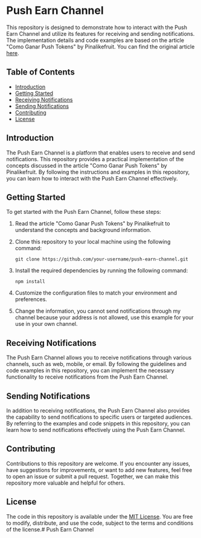 # Push Earn Channel

This repository is designed to demonstrate how to interact with the Push Earn Channel and utilize its features for receiving and sending notifications. The implementation details and code examples are based on the article "Como Ganar Push Tokens" by Pinalikefruit. You can find the original article [here](https://pinalikefruit.substack.com/p/como-ganar-push-tokens).

## Table of Contents

- [Introduction](#introduction)
- [Getting Started](#getting-started)
- [Receiving Notifications](#receiving-notifications)
- [Sending Notifications](#sending-notifications)
- [Contributing](#contributing)
- [License](#license)

## Introduction

The Push Earn Channel is a platform that enables users to receive and send notifications. This repository provides a practical implementation of the concepts discussed in the article "Como Ganar Push Tokens" by Pinalikefruit. By following the instructions and examples in this repository, you can learn how to interact with the Push Earn Channel effectively.

## Getting Started

To get started with the Push Earn Channel, follow these steps:

1. Read the article "Como Ganar Push Tokens" by Pinalikefruit to understand the concepts and background information.

2. Clone this repository to your local machine using the following command:

   ```
   git clone https://github.com/your-username/push-earn-channel.git
   ```

3. Install the required dependencies by running the following command:

   ```
   npm install
   ```

4. Customize the configuration files to match your environment and preferences.

5. Change the information, you cannot send notifications through my channel because your address is not allowed, use this example for your use in your own channel.

## Receiving Notifications

The Push Earn Channel allows you to receive notifications through various channels, such as web, mobile, or email. By following the guidelines and code examples in this repository, you can implement the necessary functionality to receive notifications from the Push Earn Channel.

## Sending Notifications

In addition to receiving notifications, the Push Earn Channel also provides the capability to send notifications to specific users or targeted audiences. By referring to the examples and code snippets in this repository, you can learn how to send notifications effectively using the Push Earn Channel.

## Contributing

Contributions to this repository are welcome. If you encounter any issues, have suggestions for improvements, or want to add new features, feel free to open an issue or submit a pull request. Together, we can make this repository more valuable and helpful for others.

## License

The code in this repository is available under the [MIT License](https://opensource.org/licenses/MIT). You are free to modify, distribute, and use the code, subject to the terms and conditions of the license.# Push Earn Channel

